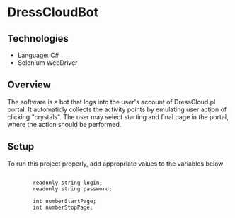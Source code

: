 # DressCloudBot

 ## Technologies
* Language: C#
* Selenium WebDriver

## Overview

The software is a bot that logs into the user's account of DressCloud.pl portal.
It automaticly collects the activity points by emulating user action of clicking "crystals".
The user may select starting and final page in the portal, where the action should be performed.

## Setup
To run this project properly, add appropriate values to the variables below

```

        readonly string login;
        readonly string password;

        int numberStartPage;
        int numberStopPage;


```

